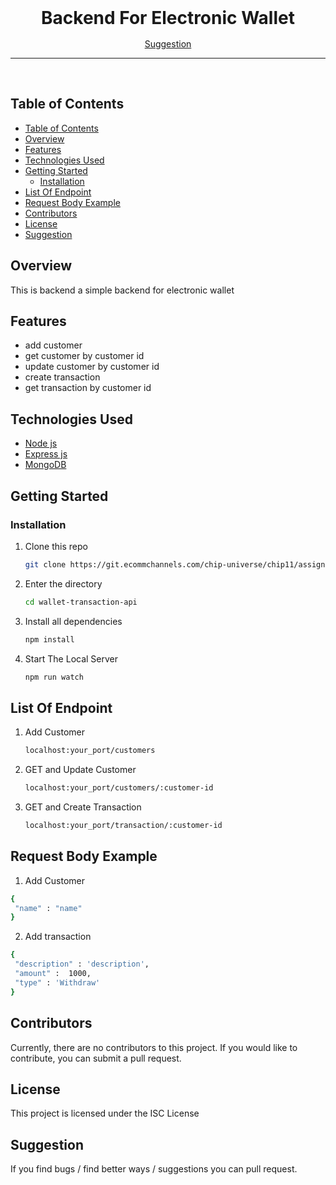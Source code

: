 <div align='center' style="text-align: center;">

<h1 style="border:0;margin:1rem">Backend For Electronic Wallet</h1>

[Suggestion](mailto:raihanirvana13@gmail.com)

<hr>
<br>

</div>

## Table of Contents

- [Table of Contents](#table-of-contents)
- [Overview](#overview)
- [Features](#features)
- [Technologies Used](#technologies-used)
- [Getting Started](#getting-started)
  - [Installation](#installation)
- [List Of Endpoint](#list-of-endpoint)
- [Request Body Example](#request-body-example)
- [Contributors](#contributors)
- [License](#license)
- [Suggestion](#suggestion)

## Overview

This is backend a simple backend for electronic wallet

## Features

- add customer
- get customer by customer id
- update customer by customer id
- create transaction
- get transaction by customer id

## Technologies Used

- [Node js](https://nodejs.org/en/docs)
- [Express js](https://expressjs.com/)
- [MongoDB](https://www.mongodb.com/docs/)

## Getting Started

### Installation

1. Clone this repo

   ```bash
   git clone https://git.ecommchannels.com/chip-universe/chip11/assignments/raihan-irvana/wallet-transaction-api.git
   ```

2. Enter the directory

   ```bash
   cd wallet-transaction-api
   ```

3. Install all dependencies

   ```bash
   npm install
   ```

4. Start The Local Server

   ```bash
   npm run watch
   ```

## List Of Endpoint

1. Add Customer

   ```bash
   localhost:your_port/customers
   ```

2. GET and Update Customer

   ```bash
   localhost:your_port/customers/:customer-id
   ```

3. GET and Create Transaction
   ```bash
   localhost:your_port/transaction/:customer-id
   ```

## Request Body Example

1.  Add Customer
   ```bash
   {
    "name" : "name"
   }
   ```

2.  Add transaction
   ```bash
   {
    "description" : 'description',
    "amount" :  1000,
    "type" : 'Withdraw'
   }
   ```

## Contributors

Currently, there are no contributors to this project. If you would like to contribute, you can submit a pull request.

## License

This project is licensed under the ISC License

## Suggestion

If you find bugs / find better ways / suggestions you can pull request.
